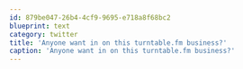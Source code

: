 ```yaml
---
id: 879be047-26b4-4cf9-9695-e718a8f68bc2
blueprint: text
category: twitter
title: 'Anyone want in on this turntable.fm business?'
caption: 'Anyone want in on this turntable.fm business?'
---
```


